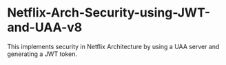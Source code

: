 # Netflix-Arch-Security-using-JWT-and-UAA-v8
This implements security in Netflix Architecture by using a UAA server and generating a JWT token.
